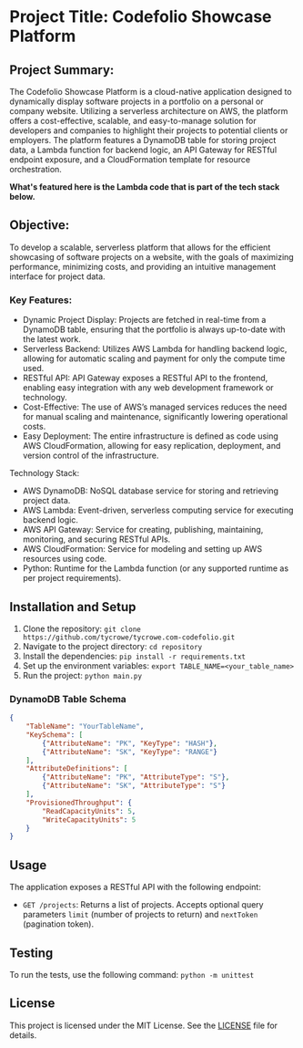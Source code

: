 # Project Title: Codefolio Showcase Platform

## Project Summary:
The Codefolio Showcase Platform is a cloud-native application designed to dynamically display software projects in a portfolio on a personal or company website. Utilizing a serverless architecture on AWS, the platform offers a cost-effective, scalable, and easy-to-manage solution for developers and companies to highlight their projects to potential clients or employers. The platform features a DynamoDB table for storing project data, a Lambda function for backend logic, an API Gateway for RESTful endpoint exposure, and a CloudFormation template for resource orchestration.

**What's featured here is the Lambda code that is part of the tech stack below.**

## Objective:

To develop a scalable, serverless platform that allows for the efficient showcasing of software projects on a website, with the goals of maximizing performance, minimizing costs, and providing an intuitive management interface for project data.
### Key Features:
- Dynamic Project Display: Projects are fetched in real-time from a DynamoDB table, ensuring that the portfolio is always up-to-date with the latest work.
- Serverless Backend: Utilizes AWS Lambda for handling backend logic, allowing for automatic scaling and payment for only the compute time used.
- RESTful API: API Gateway exposes a RESTful API to the frontend, enabling easy integration with any web development framework or technology.
- Cost-Effective: The use of AWS’s managed services reduces the need for manual scaling and maintenance, significantly lowering operational costs.
- Easy Deployment: The entire infrastructure is defined as code using AWS CloudFormation, allowing for easy replication, deployment, and version control of the infrastructure.

Technology Stack:

- AWS DynamoDB: NoSQL database service for storing and retrieving project data.
- AWS Lambda: Event-driven, serverless computing service for executing backend logic.
- AWS API Gateway: Service for creating, publishing, maintaining, monitoring, and securing RESTful APIs.
- AWS CloudFormation: Service for modeling and setting up AWS resources using code.
- Python: Runtime for the Lambda function (or any supported runtime as per project requirements).

## Installation and Setup

1. Clone the repository: `git clone https://github.com/tycrowe/tycrowe.com-codefolio.git`
2. Navigate to the project directory: `cd repository`
3. Install the dependencies: `pip install -r requirements.txt`
4. Set up the environment variables: `export TABLE_NAME=<your_table_name>`
5. Run the project: `python main.py`

### DynamoDB Table Schema
```json
{
    "TableName": "YourTableName",
    "KeySchema": [
        {"AttributeName": "PK", "KeyType": "HASH"},
        {"AttributeName": "SK", "KeyType": "RANGE"}
    ],
    "AttributeDefinitions": [
        {"AttributeName": "PK", "AttributeType": "S"},
        {"AttributeName": "SK", "AttributeType": "S"}
    ],
    "ProvisionedThroughput": {
        "ReadCapacityUnits": 5,
        "WriteCapacityUnits": 5
    }
}
```

## Usage

The application exposes a RESTful API with the following endpoint:

- `GET /projects`: Returns a list of projects. Accepts optional query parameters `limit` (number of projects to return) and `nextToken` (pagination token).

## Testing

To run the tests, use the following command: `python -m unittest`

## License

This project is licensed under the MIT License. See the [LICENSE](LICENSE) file for details.
